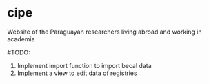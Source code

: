 # cipe
Website of the Paraguayan researchers living abroad and working in academia


#TODO:
1. Implement import function to import becal data
2. Implement a view to edit data of registries